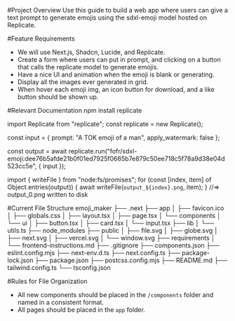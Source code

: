 #Project Overview
Use this guide to build a web app where users can give a text prompt to generate emojis using the sdxl-emoji model hosted on Replicate.

#Feature Requirements
- We will use Next.js, Shadcn, Lucide, and Replicate.
- Create a form where users can put in prompt, and clicking on a button that calls the replicate model to generate emojis.
- Have a nice UI and animation when the emoji is blank or generating.
- Display all the images ever generated in grid.
- When hover each emoji img, an icon button for download, and a like button should be shown up.

#Relevant Documentation
npm install replicate


import Replicate from "replicate";
const replicate = new Replicate();

const input = {
    prompt: "A TOK emoji of a man",
    apply_watermark: false
};

const output = await replicate.run("fofr/sdxl-emoji:dee76b5afde21b0f01ed7925f0665b7e879c50ee718c5f78a9d38e04d523cc5e", { input });

import { writeFile } from "node:fs/promises";
for (const [index, item] of Object.entries(output)) {
  await writeFile(`output_${index}.png`, item);
}
//=> output_0.png written to disk

#Current File Structure
emoji_maker
├── .next
├── app
│   ├── favicon.ico
│   ├── globals.css
│   ├── layout.tsx
│   ├── page.tsx
│   └── components
│       └── ui
│           ├── button.tsx
│           ├── card.tsx
│           └── input.tsx
├── lib
│   └── utils.ts
├── node_modules
├── public
│   ├── file.svg
│   ├── globe.svg
│   ├── next.svg
│   ├── vercel.svg
│   └── window.svg
├── requirements
│   └── frontend-instructions.md
├── .gitignore
├── components.json
├── eslint.config.mjs
├── next-env.d.ts
├── next.config.ts
├── package-lock.json
├── package.json
├── postcss.config.mjs
├── README.md
├── tailwind.config.ts
└── tsconfig.json

#Rules for File Organization
- All new components should be placed in the `/components` folder and named in a consistent format.
- All pages should be placed in the `app` folder.